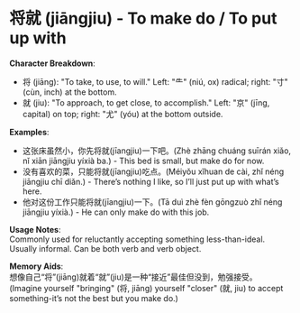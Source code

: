 # **将就 (jiāngjiu) - To make do / To put up with**

**Character Breakdown**:  
- 将 (jiāng): "To take, to use, to will." Left: "⺧" (niú, ox) radical; right: "寸" (cùn, inch) at the bottom.  
- 就 (jiu): "To approach, to get close, to accomplish." Left: "京" (jīng, capital) on top; right: "尤" (yóu) at the bottom outside.

**Examples**:  
- 这张床虽然小，你先将就(jīangjiu)一下吧。(Zhè zhāng chuáng suīrán xiǎo, nǐ xiān jiāngjiu yíxià ba.) - This bed is small, but make do for now.  
- 没有喜欢的菜，只能将就(jīangjiu)吃点。(Méiyǒu xǐhuan de cài, zhǐ néng jiāngjiu chī diǎn.) - There’s nothing I like, so I’ll just put up with what’s here.  
- 他对这份工作只能将就(jīangjiu)一下。(Tā duì zhè fèn gōngzuò zhǐ néng jiāngjiu yíxià.) - He can only make do with this job.

**Usage Notes**:  
Commonly used for reluctantly accepting something less-than-ideal. Usually informal. Can be both verb and verb object.

**Memory Aids**:  
想像自己“将”(jiāng)就着“就”(jiu)是一种“接近”最佳但没到，勉强接受。  
(Imagine yourself "bringing" (将, jiāng) yourself "closer" (就, jiu) to accept something-it’s not the best but you make do.)